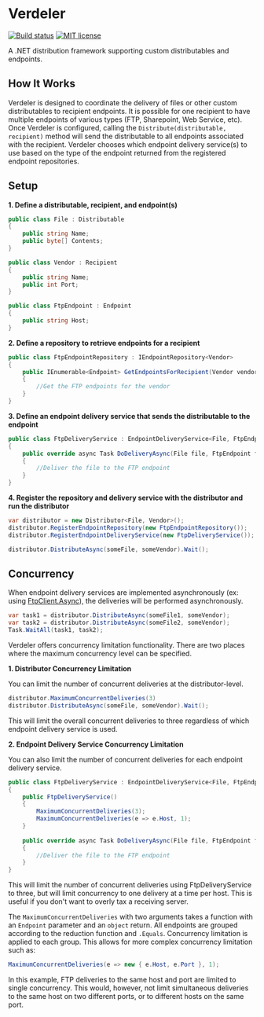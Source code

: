 # Verdeler

[![Build status](https://ci.appveyor.com/api/projects/status/bc2sduxl2rjwehyo?svg=true)](https://ci.appveyor.com/project/justinjstark/verdeler) [![MIT license](https://img.shields.io/github/license/justinjstark/verdeler.svg)](https://img.shields.io/github/license/justinjstark/verdeler.svg)

A .NET distribution framework supporting custom distributables and endpoints.

## How It Works

Verdeler is designed to coordinate the delivery of files or other custom distributables to recipient endpoints. It is possible for one recipient to have multiple endpoints of various types (FTP, Sharepoint, Web Service, etc). Once Verdeler is configured, calling the `Distribute(distributable, recipient)` method will send the distributable to all endpoints associated with the recipient. Verdeler chooses which endpoint delivery service(s) to use based on the type of the endpoint returned from the registered endpoint repositories.

## Setup

**1. Define a distributable, recipient, and endpoint(s)**

```C#
public class File : Distributable
{
    public string Name;
    public byte[] Contents;
}

public class Vendor : Recipient
{
    public string Name;
    public int Port;
}

public class FtpEndpoint : Endpoint
{
    public string Host;
}
```

**2. Define a repository to retrieve endpoints for a recipient**

```C#
public class FtpEndpointRepository : IEndpointRepository<Vendor>
{
    public IEnumerable<Endpoint> GetEndpointsForRecipient(Vendor vendor)
    {
        //Get the FTP endpoints for the vendor
    }
}
```

**3. Define an endpoint delivery service that sends the distributable to the endpoint**

```C#
public class FtpDeliveryService : EndpointDeliveryService<File, FtpEndpoint>
{
    public override async Task DoDeliveryAsync(File file, FtpEndpoint ftpEndpoint)
    {
        //Deliver the file to the FTP endpoint
    }
}
```

**4. Register the repository and delivery service with the distributor and run the distributor**

```C#
var distributor = new Distributor<File, Vendor>();
distributor.RegisterEndpointRepository(new FtpEndpointRepository());
distributor.RegisterEndpointDeliveryService(new FtpDeliveryService());

distributor.DistributeAsync(someFile, someVendor).Wait();
```

## Concurrency

When endpoint delivery services are implemented asynchronously (ex: using [FtpClient.Async](https://github.com/rkttu/System.Net.FtpClient.Async)), the deliveries will be performed asynchronously.

```C#
var task1 = distributor.DistributeAsync(someFile1, someVendor);
var task2 = distributor.DistributeAsync(someFile2, someVendor);
Task.WaitAll(task1, task2);
```

Verdeler offers concurrency limitation functionality. There are two places where the maximum concurrency level can be specified.

**1. Distributor Concurrency Limitation**

You can limit the number of concurrent deliveries at the distributor-level.

```C#
distributor.MaximumConcurrentDeliveries(3)
distributor.DistributeAsync(someFile, someVendor).Wait();
```

This will limit the overall concurrent deliveries to three regardless of which endpoint delivery service is used.

**2. Endpoint Delivery Service Concurrency Limitation**

You can also limit the number of concurrent deliveries for each endpoint delivery service.

```C#
public class FtpDeliveryService : EndpointDeliveryService<File, FtpEndpoint>
{
    public FtpDeliveryService()
    {
        MaximumConcurrentDeliveries(3);
        MaximumConcurrentDeliveries(e => e.Host, 1);
    }
    
    public override async Task DoDeliveryAsync(File file, FtpEndpoint ftpEndpoint)
    {
        //Deliver the file to the FTP endpoint
    }
}
```

This will limit the number of concurrent deliveries using FtpDeliveryService to three, but will limit concurrency to one delivery at a time per host. This is useful if you don't want to overly tax a receiving server.

The `MaximumConcurrentDeliveries` with two arguments takes a function with an `Endpoint` parameter and an `object` return. All endpoints are grouped according to the reduction function and `.Equals`. Concurrency limitation is applied to each group. This allows for more complex concurrency limitation such as:

```C#
MaximumConcurrentDeliveries(e => new { e.Host, e.Port }, 1);
```

In this example, FTP deliveries to the same host and port are limited to single concurrency. This would, however, not limit simultaneous deliveries to the same host on two different ports, or to different hosts on the same port.
